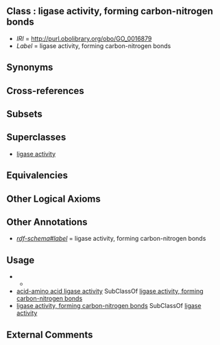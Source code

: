 
## Class : ligase activity, forming carbon-nitrogen bonds

 * *IRI* = http://purl.obolibrary.org/obo/GO_0016879
 * *Label* = ligase activity, forming carbon-nitrogen bonds

## Synonyms


## Cross-references


## Subsets


## Superclasses

 * [ligase activity](../../GO/74/GO_0016874.md)

## Equivalencies


## Other Logical Axioms


## Other Annotations

 * *[rdf-schema#label](../../el/rdf-schema#label.md)* = ligase activity, forming carbon-nitrogen bonds

## Usage

 * -
 * [acid-amino acid ligase activity](../../GO/81/GO_0016881.md) SubClassOf [ligase activity, forming carbon-nitrogen bonds](../../GO/79/GO_0016879.md)
 * [ligase activity, forming carbon-nitrogen bonds](../../GO/79/GO_0016879.md) SubClassOf [ligase activity](../../GO/74/GO_0016874.md)

## External Comments

